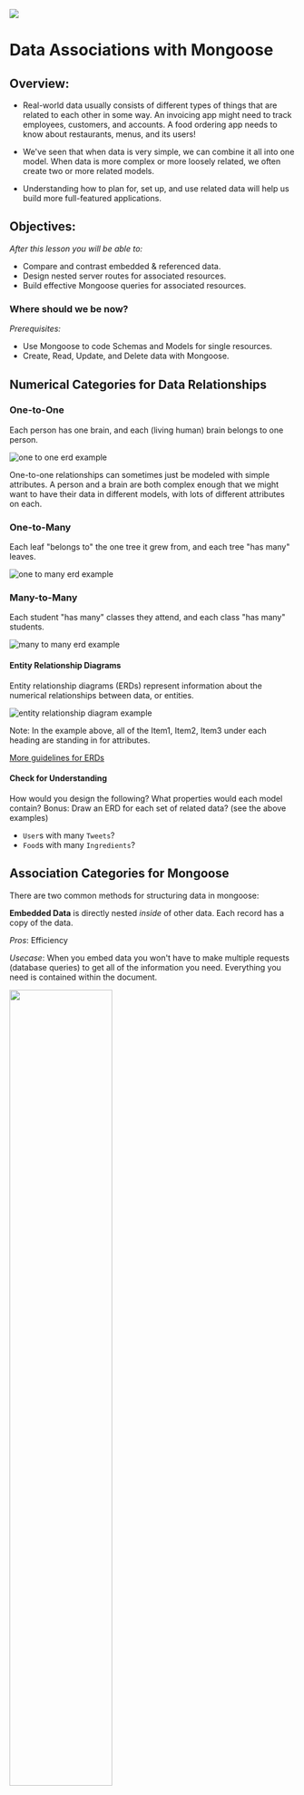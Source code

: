 ![](https://ga-dash.s3.amazonaws.com/production/assets/logo-9f88ae6c9c3871690e33280fcf557f33.png)

# Data Associations with Mongoose

## Overview: 
<!-- framing the "why" in big-picture/real world examples -->

- Real-world data usually consists of different types of things that are related to each other in some way. An invoicing app might need to track employees, customers, and accounts. A food ordering app needs to know about restaurants, menus, and its users!  

- We've seen that when data is very simple, we can combine it all into one model.  When data is more complex or more loosely related, we often create two or more related models.

- Understanding how to plan for, set up, and use related data will help us build more full-featured applications.

## Objectives:
<!-- specific/measurable goal for students to achieve -->
*After this lesson you will be able to:*

- Compare and contrast embedded & referenced data.
- Design nested server routes for associated resources.
- Build effective Mongoose queries for associated resources.

### Where should we be now?
<!-- call out the skills that are prerequisites -->
*Prerequisites:*

* Use Mongoose to code Schemas and Models for single resources.
* Create, Read, Update, and Delete data with Mongoose.


## Numerical Categories for Data Relationships

### One-to-One

Each person has one brain, and each (living human) brain belongs to one person.

![one to one erd example](https://cloud.githubusercontent.com/assets/3254910/18140904/4d85c04e-6f6c-11e6-8301-c06bacff3dd3.png)

One-to-one relationships can sometimes just be modeled with simple attributes. A person and a brain are both complex enough that we might want to have their data in different models, with lots of different attributes on each.


### One-to-Many

Each leaf "belongs to" the one tree it grew from, and each tree "has many" leaves.

![one to many erd example](https://cloud.githubusercontent.com/assets/3254910/18182445/e4bddb6c-7044-11e6-9099-314b773724f3.png)


### Many-to-Many

Each student "has many" classes they attend, and each class "has many" students.

![many to many erd example](https://cloud.githubusercontent.com/assets/3254910/18140903/4c56c3ee-6f6c-11e6-9b6d-4c6ffae81323.png)


#### Entity Relationship Diagrams

Entity relationship diagrams (ERDs) represent information about the numerical relationships between data, or entities.

![entity relationship diagram example](https://cloud.githubusercontent.com/assets/3254910/18141666/439d9392-6f6f-11e6-953f-c91415b85f3f.png)


Note: In the example above, all of the Item1, Item2, Item3 under each heading are standing in for attributes.

[More guidelines for ERDs](http://docs.oracle.com/cd/A87860_01/doc/java.817/a81358/05_dev1.htm)

#### Check for Understanding

How would you design the following? What properties would each model contain? Bonus: Draw an ERD for each set of related data? (see the above examples)

* `User`s with many `Tweets`?
* `Food`s with many `Ingredients`?


## Association Categories for Mongoose

There are two common methods for structuring data in mongoose: 

**Embedded Data** is directly nested *inside* of other data. Each record has a copy of the data.

_Pros_: Efficiency

_Usecase_: When you embed data you won't have to make multiple requests (database queries) to get all of the information you need. Everything you need is contained within the document.

<img src="https://i.imgur.com/aMG36rT.png" width="60%">

**Referenced Data** 
A document stores as an *id* that 'reference' other documents. The id can be used to look up the information. 

_Pros_: Consistency 

It is usually easier to keep referenced records *consistent* because the data is only stored in one place and only needs to be updated in one place.  

![image](https://cloud.githubusercontent.com/assets/6520345/21190300/2c091f08-c1d6-11e6-89ed-0459874edf3a.png)

[Source: MongoDB docs](https://docs.mongodb.com/v3.2/tutorial/model-referenced-one-to-many-relationships-between-documents/)

While the question of one-to-one, one-to-many, or  many-to-many is often determined by real-world characteristics of a relationship, the decision to embed or reference data is a design decision.  

There are tradeoffs, such as between *efficiency* and *consistency*, depending on which one you choose.  

When using Mongo and Mongoose, though, many-to-many relationships often involve referenced associations, while one-to-many often involve embedding data.


## Where to Define the Relationship

In the case of our authors and articles, we can define our relationship one of three ways:


### 0. Embedded Data - (Sub-documents ie nested articles or array of articles) :

This approach for creating unique authors that 'contains' or embeds articles sub-documents. This methodology might be useful for query efficiency - one query collects all of the data. However, updating and managing data consistency becomes more challenging. The process for working with subdocuments is outlined [here](/Sub-Docs.md) but is not covered in this workshop. 

### 1. An array of articles in our `Author` model:

```javascript
// in /models/Article.js

const articleSchema = mongoose.Schema({
    title: String,
    body: String,
    author_id: String,
}
// in /models/Author.js
const authorSchema = mongoose.Schema({
    fullName: String,
    origin: String,
    isActive: Boolean,
    bio: String, 
    articles: [{
        type: mongoose.Schema.Types.ObjectId,
		ref: 'Article'
    }]
});
```

So, an author's document in the db might look like this:

```javascript
{ 
    "_id" : ObjectId("5df7022a25072e3380c97249"),
    "name" : "James Patterson",
    "origin": "France",
    "isActive" true,
    "bio": "Lorem Ipsum Dolor",
    "articles": [ObjectId("5df7022a25072e3380c9723e"), ObjectId("5df7022a25072e3380c977d8"), ObjectId("5df7022a25072e3380c9709c")]
}
```

Which, when the `ObjectId`s are expanded using .populate() (more on this later), our query would look like this:

```javascript
{ 
    "_id" : ObjectId("5df7022a25072e3380c97249"),
    "name" : "James Patterson",
    "origin": "France",
    "isActive" true,
    "bio": "Lorem Ipsum Dolor",
    "articles": [
        {
            "_id" : ObjectId("5df7022a25072e3380c9723e"),
            "title" : "First article",
            "body": "Lorem ipsum"
        },
        {
            "_id" : ObjectId("5df7022a25072e3380c977d8"),
            "title" : "Second article",
            "body": "Lorem ipsum"
        },
        {
            "_id" : ObjectId("5df7022a25072e3380c9709c"),
            "title" : "Third article",
            "body": "Lorem ipsum"
        }
    ]
}
```

In this approach, we are saying that we want to store article ids in an array inside the `Author` model so that, whenever we query an author or all the authors, we can get all their articles along with it!

While this is beneficial in a Read query, the complexity is increased when we want to create an article (this assumes the author's id was part of the form data):

```html
<!--  Inside the article's new form:  -->
        <label>
            <select name="author_id">
                <%for(let i=0;i<authors.length;i++){ %>
                    <option value="<%=authors[i]._id%>"><%=authors[i].fullName%></option>
                <%}%>
            </select>
        </label>
<!-- When creating a new article, this selector sends the ObjectId of an existing author with the article's form data -->
```


```javascript
Author.findById(req.body.author_id, (err, foundAuthor) => {
    Article.create(req.body, (err, createdArticle) => {
        foundAuthor.articles.push(createdArticle);
        foundAuthor.save();
    })
    res.redirect('/articles');
})
```

Like our classes from Unit 1, `foundAuthor` is an instance of the `Author` class. So, we'd need to take the newly-created article and `.push` it into the `foundAuthor`'s `articles` property. Then, once that's done, we can then `.save` the `foundAuthor`, which effectively updates that author by mutating its `articles` array.

Additional complexity is added when deleting an article from an author's articles array. For more on this process, review the materials found in the [4b_one_to_many.md documentation](./4b_one_to_many.md)

### 2. An author id in each `Article` model.

```javascript
const articleSchema = mongoose.Schema({
	title: String,
	body: String,
	author: {
		type: mongoose.Schema.Types.ObjectId,
		ref: 'Author'
	}
});
```

Notice that the `author` property is an object, not an array. In this approach, each article would just have the author's id attached to it. So, an article document might look like this:

```javascript
{
    "_id" : ObjectId("5df7022a25072e3380c9723e"),
    "title" : "First article",
    "body": "Lorem ipsum",
    "author": ObjectId("5df7022a25072e3380c97249")
}
```

Again, when the `ObjectId` is expanded, the object would look like this:

```javascript
{
    "_id" : ObjectId("5df7022a25072e3380c9723e"),
    "title" : "First article",
    "body": "Lorem ipsum",
    "author": { 
        "_id" : ObjectId("5df7022a25072e3380c97249"),
        "name" : "James Patterson",
        "origin": "France",
        "isActive" true,
        "bio": "Lorem Ipsum Dolor"
    }
}
```

Now, when we create a new article, the query might look like this (again, assuming that the author's id is part of the form data):

```javascript
Article.create(req.body, (err, createdArticle) => {
    res.redirect('/articles');
})
```

So, the tradeoff is:

1. Store all the article ids in the `Author` model, which means that all the article documents would be a little lighter because they wouldn't have an `author/author_id`, or
2. Store the `author/author_id` in the `Article` model, which keeps the indefinitely growing `articles` array out of the `Author` model.

Choosing between these two usually comes down to this: In a one-to-many relationship, would the number of the **many** objects be limited? If so, put the array in the **one** model. In other words, option #1.

If, however, the number of **many** objects is potentially indefinite (your app logic might requiere numerous updates/deletions), then store the id of the **one** in each of the **many** models. In other words, option #2.

---
## Guide for associations using option [2]: - Many to One

This guide demonstrates the process for making associations between related documents. Rather than store an array of sub documents refs inside our Author (one-to-many), we will demonstrate how to work with associations with articles (many) storing a reference to the author(one). 

We'll start by updating the Article Schema, to accomodate storing an Author information.

In `./models/Article.js`
```js
const articleSchema = new mongoose.Schema({
    name: { type: String, required: true },
    content: String,
    author: {
        type: mongoose.Schema.Types.ObjectId,
        ref: 'Author'
    }
});
```

Here, we add an author property to the Article Schema, and define it as an **Object Id**. In Mongo DB, every record has a unique **Object Id** that identifies it in the collection. By storing the **Object Id** of the author we are storing a reference to the author.

Now when creating an article, it will look something like this.

```js
{
  name: 'Top 10 Best Recipes of 2021',
  content: 'If you are looking for tasty recipe you\'ve come to the right place...',
  author: ObjectId('611088372d0f1edf1f6fce78')
}
```

## Add Author Selection on Article New Page

Now when visiting our form to add a new Article, we want to be able to select which Author wrote that article.

In `./views/articles/new.ejs` we'll add an HTML select box, with an option for each author

First check out the documentation for the [HTML Select Box](https://developer.mozilla.org/en-US/docs/Web/HTML/Element/select) to get a sense for how it works.

```html
<form action="/articles" method="POST">
  
  <label for="author">Author: </label>

  <select name="author" id="author">
    <% for (let i = 0; i < allAuthors.length; i++) { %>
        <option value="<%= allAuthors[i]._id %>">
            <%= allAuthors[i].authorName %>
        </option>
    <% } %>
  </select>

  <div>
    <label for="name">Name of Article:</label>
    <input type="text" name="name">
  </div>

  <div>
    <label for="content">Article Content:</label>
    <textarea type="text" name="content"></textarea>
  </div>

  <button type="submit">Add Article</button>
</form>
```

Notice the name atribute of the select tag is set to author. This is the name of the property we will send back in the request body. The value of each option tag is set to the author id. This is the value we will send back for author.

Right now, this will break because we aren't passing in `allAuthors` to the `articlesNew.ejs` template. Let's pass the authors data to the `articlesNew.ejs` template.

## Pass Author Data to the Article New Template

In the articlesController, find the Article New route and add a query to get back all authors.

```js
router.get("/new", (req, res) => {
  db.Author.find({}, (err, allAuthors) => {
    // render the template here
  });
});
```

Now let's render the `articlesNew.ejs` template and pass it the `allAuthors` data.

```js
router.get("/new", (req, res) => {
  db.Author.find({}, (err, allAuthors) => {
    res.render("articles/new.ejs", { allAuthors: allAuthors });
  });
});
```

Now, when visiting the form to add a new Author, we should see a select box dropdown to pick from the list of our authors! If we don't have any authors, the dropdown will be empty. Let's add some authors, and then visit the Article New page to test our select box dropdown.

## Delete Our Old Data

We are going to be changing the structure of our data. The new articles that we add will now have an `author` field. For this reason it will be helpful to delete our existing data and start clean.

Create a file in the root of your project called `dropData.js`.

```bash
touch dropData.js
```

We will add two queries, one to delete all authors and one to delete all articles.

```js
const db = require('./models/index.js');

db.Author.deleteMany({}, (err) => {
  if (err) return res.send(err);

  db.Article.deleteMany({}, (err) => {
    if (err) return res.send(err);

    console.log('Deleted all authors and articles');

    process.exit();
  });
});
```

Notice the second query is found inside the callback to the first query. This is because we'll run the second query only after the first one has completed. Afterwards we log out a message to ourselves indicated the queries have completed and then we exit the node process with `process.exit()`.

We'll now run our delete queries.

```bash
node dropData.js
```

This process can also be run directly in mongosh:

```bash
> use authors
> db.dropDatabase()
> use articles
> db.dropDatabase()

```

## Test the Form and Add a New Article

We'll find the Article Create route and add a `console.log(createdArticle)` to inspect the new Article that gets created.

In `controllers/articlesController.js`
```js
router.post("/", (req, res) => {
  // console.log(req.body);
  Article.create(req.body, (err, createdArticle) => {
    if (err) return console.log(err);
    console.log(createdArticle);
    res.redirect('/articles');
  });
});
```

Let's return to the browser and visit our form to add a new article at `/articles/new`. Fill out the form, selecting an author, and submit. In the terminal we should now see the article object with the author property. Notice the author property is set to the Id of the author we selected.

## Display the Author on the Article Show Page

Now we are storing the author information in an article. When querying the database for a particular article, we will now get the author id as well. We'll be able use this Id to display the author's name on the Article Show Page for that article.

In the `articleShow.ejs` template, let's display the author information. Our article object now has an author property. Let's render it into our template under the article name.

In `./views/articles/show.ejs`
```html
<body>
  <h1>View One Article</h1>

  <h3><%= oneArticle.name %></h3>

  <p>Author: <%= oneArticle.author %></p>

  <p><%= oneArticle.content %></p>
</body>
```

Now when we visit the Article Show Page, we should see the a value inputed for author. However, at the moment we're just inserting the Author's **Object Id** to the page. Our eventual goal is to have the Author's name display.

## Populate the Article Data with Author Data

Currently we just have the author's Id being stored in the article. We are going to use [Mongoose's populate method](https://mongoosejs.com/docs/populate.html), to populate the `author` property with actual Author data.

In our articleController let's update our query from this
```js
Article.findById(req.params.id, (err, foundArticle) => {
    if (err) return res.send(err);

    console.log(foundArticle);

    res.render('articles/articlesShow.ejs', { oneArticle: foundArticle });
  });
```

to this

```js
Article.findById(req.params.id)
  .populate('author')
  .exec((err, foundArticle) => {
    if (err) return res.render(err);

    console.log(foundArticle);

    res.render('articles/articlesShow.ejs', { oneArticle: foundArticle });
  });
```

Mongoose allows us to call the `.populate()` method and chain it after our initial query. Here we specify that we'd like to populate the `author` field on the Article data that comes back from our query.

After the `populate()` method we chain the `exec()` method, which will allow us to specify a callback function that we want to run once we have recieved the data.

## Display the Author's Name on the Article Show Page

Now let's return to our browser, and make our way to the Article Show Page for a particular article. What do we see now?

![author show](./images/article-show.png)

We're inserting the entire author object onto the page. We're definitely making progress!

Our goal, however, is to display the author's name on the page. Let's update our template to pull the author's name from the author object.

In `./views/articles/articlesShow.ejs`
```html
<body>
  <h1>View One Article</h1>

  <h3><%= oneArticle.name %></h3>

  <p>Author: <%= oneArticle.author.authorName %></p>

  <p><%= oneArticle.content %></p>
</body>
```

Awesome! Now let's make the author's name a link that directs to the show page for that author.

```html
<body>
  <h1>View One Article</h1>

  <h3><%= oneArticle.name %></h3>

  <a href="/authors/<%= oneArticle.author._id %>">
    <p>Author: <%= oneArticle.author.authorName %></p>
  </a>

  <p><%= oneArticle.content %></p>
</body>
```

This anchor tag will direct to `/authors/:id` taking us to the show page for that author. Now visit the Article show page and test it out.

<br>

## Deleting an Author resource 

```javascript
Article.deleteMany({author:req.params.id}, (err,deletedArticles)=>{
    // Step 1: Delete all articles with an association
    // console.log(deletedArticles) - note: deleteMany returns a delete status message, not documents
    Author.findByIdAndRemove(req.params.id, (err, deletedAuthor) => {
      res.redirect("/authors");
    });
  })

```

## Alternative routing + creation of articles 

```js
// new authors-articles view
router.get("/:authorId/articles/new", (req, res) => {
  // render a template that implicitly passes the reference with the form (rather than with a dropdown)
  Author.findById(req.params.authorId, (err, foundAuthor)=>{
    if(err){
      res.send(err)
    }else {
      res.render('authors/newArticle.ejs', {author: foundAuthor})
    }
  })
});

```


```html
<!-- views/authors/newArticle.ejs -->

<!DOCTYPE html>
<html lang="en">
<head>
    <meta charset="UTF-8">
    <meta http-equiv="X-UA-Compatible" content="IE=edge">
    <meta name="viewport" content="width=device-width, initial-scale=1.0">
    <title>New Author Page </title>
</head>
<body>
    <h1>Articles: New Article for <%=author.fullName%> </h1>
    <form action="/authors/<%=author._id%>/articles" method="POST">
        <label for="title">
            Title:  <input name="title" type="text"> <br/>
        </label>
        <label for="body">
            Body: <br> 
            <textarea name="body">Add body</textarea>
            <input type="hidden" name="author" value="<%=author._id%>">
            <!-- the author is passed directly as a hidden field-->
            <!-- the formfield will not appear on the page (and wouldn't require a dropdown) -->

        <input type="submit" value="Create Article">
    </form>
</body>
</html>
```
### Route Design

Remember RESTful routing? It's the most popular modern convention for designing resource paths for nested data. Here is an example of an application that has routes for `Articles` and `Notes` models:

### RESTful Routing

| | | | |
|---|---|---|---|
| **HTTP Verb** | **Path** | **Description** | **Key Mongoose Method(s)** |
| GET | /articles | Get all articles | <details><summary>click for ideas</summary>`.find`</details> |
| POST | /articles | Create a article | <details><summary>click for ideas</summary>`.create`</details> |
| GET | /articles/:id | Get a article | <details><summary>click for ideas</summary>`findOne`,`.findById`</details> |
| DELETE | /articles/:id | Delete a article | <details><summary>click for ideas</summary>`.findOne`, `.remove`, `.findByIdAndRemove`</details> |
| GET | /articles/:article_id/comments | Get all comments from a article | <details><summary>click for ideas</summary>`.findOne`, (`.populate` if referenced)</details> |
| POST | /articles/:article_id/comments | Create a comment for a article | <details><summary>click for ideas</summary>`.findOne`, `new`, `.save`</details> |
| GET | /articles/:article_id/comments/:comment_id | Get a comment from a article | <details><summary>click for ideas</summary>`.findOne`</details> |
| DELETE | /articles/:article_id/comments/:comment_id | Delete a comment from a article | <details><summary>click for ideas</summary>`.findOne`, `.deleteMany`</details> |

*In routes, avoid nesting resources more than one level deep.*


